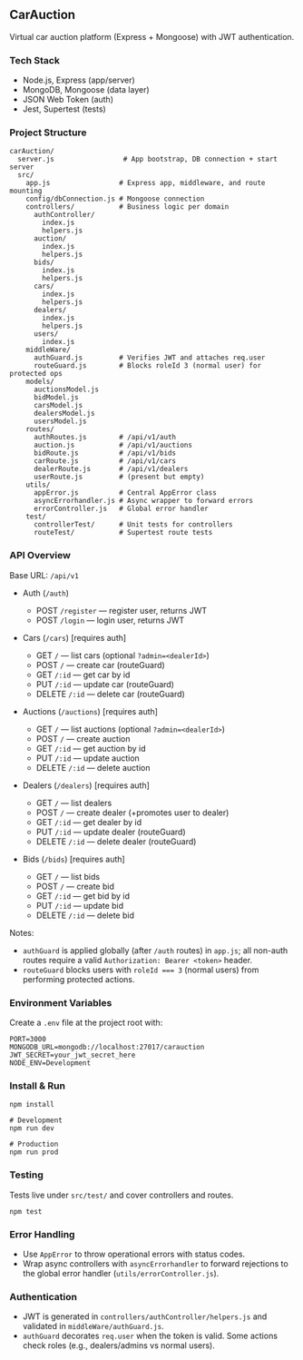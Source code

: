 ## CarAuction
Virtual car auction platform (Express + Mongoose) with JWT authentication.

### Tech Stack
- Node.js, Express (app/server)
- MongoDB, Mongoose (data layer)
- JSON Web Token (auth)
- Jest, Supertest (tests)

### Project Structure
```
carAuction/
  server.js                 # App bootstrap, DB connection + start server
  src/
    app.js                 # Express app, middleware, and route mounting
    config/dbConnection.js # Mongoose connection
    controllers/           # Business logic per domain
      authController/
        index.js
        helpers.js
      auction/
        index.js
        helpers.js
      bids/
        index.js
        helpers.js
      cars/
        index.js
        helpers.js
      dealers/
        index.js
        helpers.js
      users/
        index.js
    middleWare/
      authGuard.js         # Verifies JWT and attaches req.user
      routeGuard.js        # Blocks roleId 3 (normal user) for protected ops
    models/
      auctionsModel.js
      bidModel.js
      carsModel.js
      dealersModel.js
      usersModel.js
    routes/
      authRoutes.js        # /api/v1/auth
      auction.js           # /api/v1/auctions
      bidRoute.js          # /api/v1/bids
      carRoute.js          # /api/v1/cars
      dealerRoute.js       # /api/v1/dealers
      userRoute.js         # (present but empty)
    utils/
      appError.js          # Central AppError class
      asyncErrorhandler.js # Async wrapper to forward errors
      errorController.js   # Global error handler
    test/
      controllerTest/      # Unit tests for controllers
      routeTest/           # Supertest route tests
```

### API Overview
Base URL: `/api/v1`

- Auth (`/auth`)
  - POST `/register` — register user, returns JWT
  - POST `/login` — login user, returns JWT

- Cars (`/cars`) [requires auth]
  - GET `/` — list cars (optional `?admin=<dealerId>`)
  - POST `/` — create car (routeGuard)
  - GET `/:id` — get car by id
  - PUT `/:id` — update car (routeGuard)
  - DELETE `/:id` — delete car (routeGuard)

- Auctions (`/auctions`) [requires auth]
  - GET `/` — list auctions (optional `?admin=<dealerId>`)
  - POST `/` — create auction
  - GET `/:id` — get auction by id
  - PUT `/:id` — update auction
  - DELETE `/:id` — delete auction

- Dealers (`/dealers`) [requires auth]
  - GET `/` — list dealers
  - POST `/` — create dealer (+promotes user to dealer)
  - GET `/:id` — get dealer by id
  - PUT `/:id` — update dealer (routeGuard)
  - DELETE `/:id` — delete dealer (routeGuard)

- Bids (`/bids`) [requires auth]
  - GET `/` — list bids
  - POST `/` — create bid
  - GET `/:id` — get bid by id
  - PUT `/:id` — update bid
  - DELETE `/:id` — delete bid

Notes:
- `authGuard` is applied globally (after `/auth` routes) in `app.js`; all non-auth routes require a valid `Authorization: Bearer <token>` header.
- `routeGuard` blocks users with `roleId === 3` (normal users) from performing protected actions.

### Environment Variables
Create a `.env` file at the project root with:
```
PORT=3000
MONGODB_URL=mongodb://localhost:27017/carauction
JWT_SECRET=your_jwt_secret_here
NODE_ENV=Development
```

### Install & Run
```
npm install

# Development
npm run dev

# Production
npm run prod
```

### Testing
Tests live under `src/test/` and cover controllers and routes.
```
npm test
```

### Error Handling
- Use `AppError` to throw operational errors with status codes.
- Wrap async controllers with `asyncErrorhandler` to forward rejections to the global error handler (`utils/errorController.js`).

### Authentication
- JWT is generated in `controllers/authController/helpers.js` and validated in `middleWare/authGuard.js`.
- `authGuard` decorates `req.user` when the token is valid. Some actions check roles (e.g., dealers/admins vs normal users).
